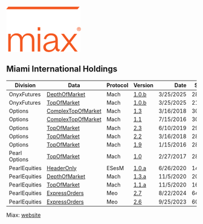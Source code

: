 [![Miax](https://github.com/Open-Markets-Initiative/Directory/blob/main/Organizations/Miax/Images/Logo.png)](https://www.miaxglobal.com)


## Miami International Holdings

| Division | Data | Protocol | Version | Date | Size | [Status][Omi.Glossary.Status] | [Testing][Omi.Glossary.Testing] | Specification |
| --- | --- | --- | --- | ---: | ---: | --- | --- | --- |
| OnyxFutures | [DepthOfMarket][Miax.OnyxFutures.DepthOfMarket.Mach.v1.0.b.Dissector] | Mach | [1.0.b][Miax.OnyxFutures.DepthOfMarket.Mach.v1.0.b.Dissector] | 3/25/2025 | 2869 | [Active][Omi.Glossary.Status.Active] | [Untested][Omi.Glossary.Testing.Untested] | [url][Miax.OnyxFutures.DepthOfMarket.Mach.v1.0.b.Url] - [pdf][Miax.OnyxFutures.DepthOfMarket.Mach.v1.0.b.Pdf] |
| OnyxFutures | [TopOfMarket][Miax.OnyxFutures.TopOfMarket.Mach.v1.0.b.Dissector] | Mach | [1.0.b][Miax.OnyxFutures.TopOfMarket.Mach.v1.0.b.Dissector] | 3/25/2025 | 2184 | [Active][Omi.Glossary.Status.Active] | [Verified][Omi.Glossary.Testing.Verified] | [url][Miax.OnyxFutures.TopOfMarket.Mach.v1.0.b.Url] - [pdf][Miax.OnyxFutures.TopOfMarket.Mach.v1.0.b.Pdf] |
| Options | [ComplexTopOfMarket][Miax.Options.ComplexTopOfMarket.Mach.v1.3.Dissector] | Mach | [1.3][Miax.Options.ComplexTopOfMarket.Mach.v1.3.Dissector] | 3/16/2018 | 3056 | [Active][Omi.Glossary.Status.Active] | [Untested][Omi.Glossary.Testing.Untested] | [url][Miax.Options.ComplexTopOfMarket.Mach.v1.3.Url] - [pdf][Miax.Options.ComplexTopOfMarket.Mach.v1.3.Pdf] |
| Options | [ComplexTopOfMarket][Miax.Options.ComplexTopOfMarket.Mach.v1.1.Dissector] | Mach | [1.1][Miax.Options.ComplexTopOfMarket.Mach.v1.1.Dissector] | 7/15/2016 | 3044 | [Deprecated][Omi.Glossary.Status.Deprecated] | [Verified][Omi.Glossary.Testing.Verified] | [url][Miax.Options.ComplexTopOfMarket.Mach.v1.1.Url] - [pdf][Miax.Options.ComplexTopOfMarket.Mach.v1.1.Pdf] |
| Options | [TopOfMarket][Miax.Options.TopOfMarket.Mach.v2.3.Dissector] | Mach | [2.3][Miax.Options.TopOfMarket.Mach.v2.3.Dissector] | 6/10/2019 | 2955 | [Future][Omi.Glossary.Status.Future] | [Untested][Omi.Glossary.Testing.Untested] | [url][Miax.Options.TopOfMarket.Mach.v2.3.Url] - [pdf][Miax.Options.TopOfMarket.Mach.v2.3.Pdf] |
| Options | [TopOfMarket][Miax.Options.TopOfMarket.Mach.v2.2.Dissector] | Mach | [2.2][Miax.Options.TopOfMarket.Mach.v2.2.Dissector] | 3/16/2018 | 2895 | [Active][Omi.Glossary.Status.Active] | [Untested][Omi.Glossary.Testing.Untested] | [url][Miax.Options.TopOfMarket.Mach.v2.2.Url] - [pdf][Miax.Options.TopOfMarket.Mach.v2.2.Pdf] |
| Options | [TopOfMarket][Miax.Options.TopOfMarket.Mach.v1.9.Dissector] | Mach | [1.9][Miax.Options.TopOfMarket.Mach.v1.9.Dissector] | 1/15/2016 | 2801 | [Deprecated][Omi.Glossary.Status.Deprecated] | [Verified][Omi.Glossary.Testing.Verified] | [url][Miax.Options.TopOfMarket.Mach.v1.9.Url] - [pdf][Miax.Options.TopOfMarket.Mach.v1.9.Pdf] |
| Pearl Options | [TopOfMarket][Miax.Pearl.Options.TopOfMarket.Mach.v1.0.Dissector] | Mach | [1.0][Miax.Pearl.Options.TopOfMarket.Mach.v1.0.Dissector] | 2/27/2017 | 2855 | [Active][Omi.Glossary.Status.Active] | [Untested][Omi.Glossary.Testing.Untested] | [url][Miax.Pearl.Options.TopOfMarket.Mach.v1.0.Url] - [pdf][Miax.Pearl.Options.TopOfMarket.Mach.v1.0.Pdf] |
| PearlEquities | [HeaderOnly][Miax.PearlEquities.ESesM.v1.0.a.Dissector] | ESesM | [1.0.a][Miax.PearlEquities.ESesM.v1.0.a.Dissector] | 6/26/2020 | 1468 | [Active][Omi.Glossary.Status.Active] | [Verified][Omi.Glossary.Testing.Verified] | [url][Miax.PearlEquities.ESesM.v1.0.a.Url] - [pdf][Miax.PearlEquities.ESesM.v1.0.a.Pdf] |
| PearlEquities | [DepthOfMarket][Miax.PearlEquities.DepthOfMarket.Mach.v1.3.a.Dissector] | Mach | [1.3.a][Miax.PearlEquities.DepthOfMarket.Mach.v1.3.a.Dissector] | 11/5/2020 | 2037 | [Active][Omi.Glossary.Status.Active] | [Untested][Omi.Glossary.Testing.Untested] | [url][Miax.PearlEquities.DepthOfMarket.Mach.v1.3.a.Url] - [pdf][Miax.PearlEquities.DepthOfMarket.Mach.v1.3.a.Pdf] |
| PearlEquities | [TopOfMarket][Miax.PearlEquities.TopOfMarket.Mach.v1.1.a.Dissector] | Mach | [1.1.a][Miax.PearlEquities.TopOfMarket.Mach.v1.1.a.Dissector] | 11/5/2020 | 1695 | [Active][Omi.Glossary.Status.Active] | [Untested][Omi.Glossary.Testing.Untested] | [url][Miax.PearlEquities.TopOfMarket.Mach.v1.1.a.Url] - [pdf][Miax.PearlEquities.TopOfMarket.Mach.v1.1.a.Pdf] |
| PearlEquities | [ExpressOrders][Miax.PearlEquities.ExpressOrders.Meo.v2.7.Dissector] | Meo | [2.7][Miax.PearlEquities.ExpressOrders.Meo.v2.7.Dissector] | 8/22/2024 | 6435 | [Deprecated][Omi.Glossary.Status.Deprecated] | [Untested][Omi.Glossary.Testing.Untested] | [url][Miax.PearlEquities.ExpressOrders.Meo.v2.7.Url] - [pdf][Miax.PearlEquities.ExpressOrders.Meo.v2.7.Pdf] |
| PearlEquities | [ExpressOrders][Miax.PearlEquities.ExpressOrders.Meo.v2.6.Dissector] | Meo | [2.6][Miax.PearlEquities.ExpressOrders.Meo.v2.6.Dissector] | 9/25/2023 | 6048 | [Deprecated][Omi.Glossary.Status.Deprecated] | [Verified][Omi.Glossary.Testing.Verified] | [url][Miax.PearlEquities.ExpressOrders.Meo.v2.6.Url] - [pdf][Miax.PearlEquities.ExpressOrders.Meo.v2.6.Pdf] |


Miax: [website](https://www.miaxglobal.com "Go to Miami International Holdings")


[Omi.Glossary.Status]: https://github.com/Open-Markets-Initiative/Directory/blob/main/Glossary/Status.md "Protocol Deployment Status"
[Omi.Glossary.Status.Active]: https://github.com/Open-Markets-Initiative/Directory/blob/main/Glossary/Status.md "Deployment Status: Protocol is in active production"
[Omi.Glossary.Status.Deprecated]: https://github.com/Open-Markets-Initiative/Directory/blob/main/Glossary/Status.md "Deployment Status: Protocol is no longer in active use"
[Omi.Glossary.Status.Future]: https://github.com/Open-Markets-Initiative/Directory/blob/main/Glossary/Status.md "Deployment Status: Protocol is not yet deployed to an active production environment"
[Omi.Glossary.Status.Unknown]: https://github.com/Open-Markets-Initiative/Directory/blob/main/Glossary/Status.md "Deployment Status: Protocol deployment status is unknown"
[Omi.Glossary.Status.Header]: https://github.com/Open-Markets-Initiative/Directory/blob/main/Glossary/Status.md "Deployment Status: Header only protocol provided for debugging"
[Omi.Glossary.Testing]: https://github.com/Open-Markets-Initiative/Directory/blob/main/Glossary/Testing.md "Protocol Testing Status"
[Omi.Glossary.Testing.Verified]: https://github.com/Open-Markets-Initiative/Directory/blob/main/Glossary/Testing.md "Testing Status: Protocol has been tested on live data"
[Omi.Glossary.Testing.Incomplete]: https://github.com/Open-Markets-Initiative/Directory/blob/main/Glossary/Testing.md "Testing Status: Protocol has been tested on live data but contains known issues"
[Omi.Glossary.Testing.Beta]: https://github.com/Open-Markets-Initiative/Directory/blob/main/Glossary/Testing.md "Testing Status: Protocol has not been tested and structure is speculative"
[Omi.Glossary.Testing.Untested]: https://github.com/Open-Markets-Initiative/Directory/blob/main/Glossary/Testing.md "Testing Status: Protocol has not been tested on live data"

[Miax.Options.ComplexTopOfMarket.Mach.v1.1.Dissector]: https://github.com/Open-Markets-Initiative/wireshark-lua/blob/main/Miax/Miax_Options_ComplexTopOfMarket_Mach_v1_1_Dissector.lua "Miax Options ComplexTopOfMarket Mach v1.1 Wireshark Dissector"
[Miax.Options.ComplexTopOfMarket.Mach.v1.1.Url]: https://www.miaxoptions.com/interface-specifications "Miami International Holdings 1.1 Url"
[Miax.Options.ComplexTopOfMarket.Mach.v1.1.Pdf]: https://github.com/Open-Markets-Initiative/Directory/blob/main/Organizations/Miax/Specifications/Miax.Options.ComplexTopOfMarket.Mach.v1.1.pdf "Miami International Holdings 1.1 Pdf"
[Miax.Options.ComplexTopOfMarket.Mach.v1.3.Dissector]: https://github.com/Open-Markets-Initiative/wireshark-lua/blob/main/Miax/Miax_Options_ComplexTopOfMarket_Mach_v1_3_Dissector.lua "Miax Options ComplexTopOfMarket Mach v1.3 Wireshark Dissector"
[Miax.Options.ComplexTopOfMarket.Mach.v1.3.Url]: https://www.miaxoptions.com/interface-specifications "Miami International Holdings 1.3 Url"
[Miax.Options.ComplexTopOfMarket.Mach.v1.3.Pdf]: https://github.com/Open-Markets-Initiative/Directory/blob/main/Organizations/Miax/Specifications/Miax.Options.ComplexTopOfMarket.Mach.v1.3.pdf "Miami International Holdings 1.3 Pdf"
[Miax.Options.TopOfMarket.Mach.v1.9.Dissector]: https://github.com/Open-Markets-Initiative/wireshark-lua/blob/main/Miax/Miax_Options_TopOfMarket_Mach_v1_9_Dissector.lua "Miax Options TopOfMarket Mach v1.9 Wireshark Dissector"
[Miax.Options.TopOfMarket.Mach.v1.9.Url]: https://www.miaxoptions.com/interface-specifications "Miami International Holdings 1.9 Url"
[Miax.Options.TopOfMarket.Mach.v1.9.Pdf]: https://github.com/Open-Markets-Initiative/Directory/blob/main/Organizations/Miax/Specifications/Miax.Options.TopOfMarket.Mach.v1.1.pdf "Miami International Holdings 1.9 Pdf"
[Miax.Options.TopOfMarket.Mach.v2.2.Dissector]: https://github.com/Open-Markets-Initiative/wireshark-lua/blob/main/Miax/Miax_Options_TopOfMarket_Mach_v2_2_Dissector.lua "Miax Options TopOfMarket Mach v2.2 Wireshark Dissector"
[Miax.Options.TopOfMarket.Mach.v2.2.Url]: https://www.miaxoptions.com/interface-specifications "Miami International Holdings 2.2 Url"
[Miax.Options.TopOfMarket.Mach.v2.2.Pdf]: https://github.com/Open-Markets-Initiative/Directory/blob/main/Organizations/Miax/Specifications/Miax.Options.TopOfMarket.Mach.v2.2.pdf "Miami International Holdings 2.2 Pdf"
[Miax.Options.TopOfMarket.Mach.v2.3.Dissector]: https://github.com/Open-Markets-Initiative/wireshark-lua/blob/main/Miax/Miax_Options_TopOfMarket_Mach_v2_3_Dissector.lua "Miax Options TopOfMarket Mach v2.3 Wireshark Dissector"
[Miax.Options.TopOfMarket.Mach.v2.3.Url]: https://www.miaxoptions.com/interface-specifications "Miami International Holdings 2.3 Url"
[Miax.Options.TopOfMarket.Mach.v2.3.Pdf]: https://github.com/Open-Markets-Initiative/Directory/blob/main/Organizations/Miax/Specifications/Miax.Options.TopOfMarket.Mach.v2.3.pdf "Miami International Holdings 2.3 Pdf"
[Miax.Pearl.Options.TopOfMarket.Mach.v1.0.Dissector]: https://github.com/Open-Markets-Initiative/wireshark-lua/blob/main/Miax/Miax_Pearl_Options_TopOfMarket_Mach_v1_0_Dissector.lua "Miax Pearl Options TopOfMarket Mach v1.0 Wireshark Dissector"
[Miax.Pearl.Options.TopOfMarket.Mach.v1.0.Url]: https://www.miaxoptions.com/interface-specifications/pearl "Miami International Holdings 1.0 Url"
[Miax.Pearl.Options.TopOfMarket.Mach.v1.0.Pdf]: https://github.com/Open-Markets-Initiative/Directory/blob/main/Organizations/Miax/Specifications/Miax.Pearl.Options.TopOfMarket.Mach.v1.0.pdf "Miami International Holdings 1.0 Pdf"
[Miax.PearlEquities.DepthOfMarket.Mach.v1.3.a.Dissector]: https://github.com/Open-Markets-Initiative/wireshark-lua/blob/main/Miax/Miax_PearlEquities_DepthOfMarket_Mach_v1_3_a_Dissector.lua "Miax PearlEquities DepthOfMarket Mach v1.3.a Wireshark Dissector"
[Miax.PearlEquities.DepthOfMarket.Mach.v1.3.a.Url]: https://www.miaxequities.com/interface-specifications/pearl-equities "Miami International Holdings 1.3.a Url"
[Miax.PearlEquities.DepthOfMarket.Mach.v1.3.a.Pdf]: https://github.com/Open-Markets-Initiative/Directory/blob/main/Organizations/Miax/Specifications/PearlEquities/DoM/Miax.PearlEquities.DepthOfMarket.Mach.v1.3.a.pdf "Miami International Holdings 1.3.a Pdf"
[Miax.PearlEquities.TopOfMarket.Mach.v1.1.a.Dissector]: https://github.com/Open-Markets-Initiative/wireshark-lua/blob/main/Miax/Miax_PearlEquities_TopOfMarket_Mach_v1_1_a_Dissector.lua "Miax PearlEquities TopOfMarket Mach v1.1.a Wireshark Dissector"
[Miax.PearlEquities.TopOfMarket.Mach.v1.1.a.Url]: https://www.miaxequities.com/interface-specifications/pearl-equities "Miami International Holdings 1.1.a Url"
[Miax.PearlEquities.TopOfMarket.Mach.v1.1.a.Pdf]: https://github.com/Open-Markets-Initiative/Directory/blob/main/Organizations/Miax/Specifications/PearlEquities/ToM/Miax.PearlEquities.TopOfMarket.Mach.v1.1.a.Pdf "Miami International Holdings 1.1.a Pdf"
[Miax.PearlEquities.ExpressOrders.Meo.v2.6.Dissector]: https://github.com/Open-Markets-Initiative/wireshark-lua/blob/main/Miax/Miax_PearlEquities_ExpressOrders_Meo_v2_6_Dissector.lua "Miax PearlEquities ExpressOrders Meo v2.6 Wireshark Dissector"
[Miax.PearlEquities.ExpressOrders.Meo.v2.6.Url]: https://www.miaxglobal.com/markets/us-equities/pearl-equities/interface-specifications "Miami International Holdings 2.6 Url"
[Miax.PearlEquities.ExpressOrders.Meo.v2.6.Pdf]: https://github.com/Open-Markets-Initiative/Directory/blob/main/Organizations/Miax/Specifications/PearlEquities/Meo/Miax.PearlEquities.ExpressOrders.Meo.v2.6.pdf "Miami International Holdings 2.6 Pdf"
[Miax.PearlEquities.ExpressOrders.Meo.v2.7.Dissector]: https://github.com/Open-Markets-Initiative/wireshark-lua/blob/main/Miax/Miax_PearlEquities_ExpressOrders_Meo_v2_7_Dissector.lua "Miax PearlEquities ExpressOrders Meo v2.7 Wireshark Dissector"
[Miax.PearlEquities.ExpressOrders.Meo.v2.7.Url]: https://www.miaxglobal.com/markets/us-equities/pearl-equities/interface-specifications "Miami International Holdings 2.7 Url"
[Miax.PearlEquities.ExpressOrders.Meo.v2.7.Pdf]: https://github.com/Open-Markets-Initiative/Directory/blob/main/Organizations/Miax/Specifications/PearlEquities/Meo/Miax.PearlEquities.ExpressOrders.Meo.v2.7.pdf "Miami International Holdings 2.7 Pdf"
[Miax.PearlEquities.ESesM.v1.0.a.Dissector]: https://github.com/Open-Markets-Initiative/wireshark-lua/blob/main/Miax/Miax_PearlEquities_ESesM_v1_0_a_Dissector.lua "Miax PearlEquities ESesM v1.0.a Wireshark Dissector"
[Miax.PearlEquities.ESesM.v1.0.a.Url]: https://www.miaxequities.com/interface-specifications/pearl-equities "Miami International Holdings 1.0.a Url"
[Miax.PearlEquities.ESesM.v1.0.a.Pdf]: https://github.com/Open-Markets-Initiative/Directory/blob/main/Organizations/Miax/Specifications/PearlEquities/ESesM/Miax.PearlEquities.ESesM.v1.0.a.pdf "Miami International Holdings 1.0.a Pdf"
[Miax.OnyxFutures.DepthOfMarket.Mach.v1.0.b.Dissector]: https://github.com/Open-Markets-Initiative/wireshark-lua/blob/main/Miax/Miax_OnyxFutures_DepthOfMarket_Mach_v1_0_b_Dissector.lua "Miax OnyxFutures DepthOfMarket Mach v1.0.b Wireshark Dissector"
[Miax.OnyxFutures.DepthOfMarket.Mach.v1.0.b.Url]: https://www.miaxglobal.com/markets/futures/miax-futures/onyx-interface-specifications "Miami International Holdings 1.0.b Url"
[Miax.OnyxFutures.DepthOfMarket.Mach.v1.0.b.Pdf]: https://github.com/Open-Markets-Initiative/Directory/blob/main/Organizations/Miax/Specifications/OnyxFutures/DoM/Miax.OnyxFutures.DepthOfMarket.v1.0.b.pdf "Miami International Holdings 1.0.b Pdf"
[Miax.OnyxFutures.TopOfMarket.Mach.v1.0.b.Dissector]: https://github.com/Open-Markets-Initiative/wireshark-lua/blob/main/Miax/Miax_OnyxFutures_TopOfMarket_Mach_v1_0_b_Dissector.lua "Miax OnyxFutures TopOfMarket Mach v1.0.b Wireshark Dissector"
[Miax.OnyxFutures.TopOfMarket.Mach.v1.0.b.Url]: https://www.miaxglobal.com/markets/futures/miax-futures/onyx-interface-specifications "Miami International Holdings 1.0.b Url"
[Miax.OnyxFutures.TopOfMarket.Mach.v1.0.b.Pdf]: https://github.com/Open-Markets-Initiative/Directory/blob/main/Organizations/Miax/Specifications/OnyxFutures/ToM/Miax.OnyxFutures.TopOfMarket.v1.0.b.pdf "Miami International Holdings 1.0.b Pdf"

